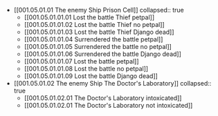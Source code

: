 - [[001.05.01.01 The enemy Ship Prison Cell]]
  collapsed:: true
	- [[001.05.01.01.01 Lost the battle Thief petpal]]
	- [[001.05.01.01.02 Lost the battle Thief no petpal]]
	- [[001.05.01.01.03 Lost the battle Thief Django dead]]
	- [[001.05.01.01.04 Surrendered the battle petpal]]
	- [[001.05.01.01.05 Surrendered the battle no petpal]]
	- [[001.05.01.01.06 Surrendered the battle Django dead]]
	- [[001.05.01.01.07 Lost the battle petpal]]
	- [[001.05.01.01.08 Lost the battle no petpal]]
	- [[001.05.01.01.09 Lost the battle Django dead]]
- [[001.05.01.02 The enemy Ship The Doctor's Laboratory]]
  collapsed:: true
	- [[001.05.01.02.01 The Doctor's Laboratory intoxicated]]
	- [[001.05.01.02.01 The Doctor's Laboratory not intoxicated]]